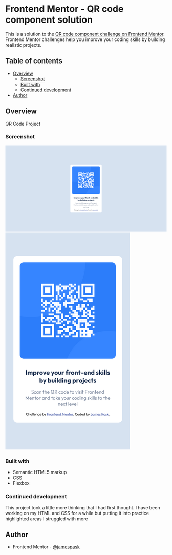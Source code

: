 # Frontend Mentor - QR code component solution

This is a solution to the [QR code component challenge on Frontend Mentor](https://www.frontendmentor.io/challenges/qr-code-component-iux_sIO_H). Frontend Mentor challenges help you improve your coding skills by building realistic projects.

## Table of contents

- [Overview](#overview)
  - [Screenshot](#screenshot)
  - [Built with](#built-with)
  - [Continued development](#continued-development)
- [Author](#author)

## Overview

QR Code Project

### Screenshot

![](./images/screenshot-desktop.png)
![](./images/sscreenshot-mobile.png)

### Built with

- Semantic HTML5 markup
- CSS
- Flexbox

### Continued development

This project took a little more thinking that I had first thought. I have been working on my HTML and CSS for a while but putting it into practice highlighted areas I struggled with more

## Author

- Frontend Mentor - [@jamespask](https://www.frontendmentor.io/profile/jamespask)
